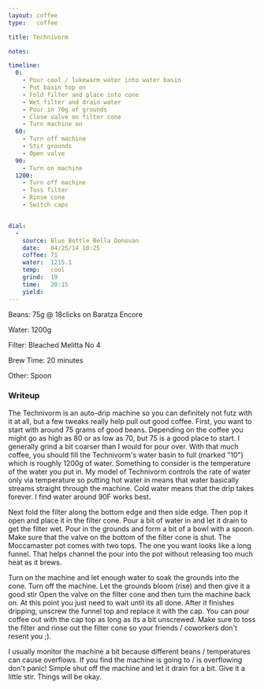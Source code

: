 ```yaml
---
layout: coffee
type:   coffee

title: Technivorm

notes:

timeline:
  0:
    - Pour cool / lukewarm water into water basin
    - Put basin top on
    - Fold filter and place into cone
    - Wet filter and drain water
    - Pour in 70g of grounds
    - Close valve on filter cone
    - Turn machine on
  60:
    - Turn off machine
    - Stir grounds
    - Open valve
  90:
    - Turn on machine
  1200:
    - Turn off machine
    - Toss filter
    - Rinse cone
    - Switch caps


dial:
  -
    source: Blue Bottle Bella Donovan
    date:   04/25/14 10:25
    coffee: 71
    water:  1215.1
    temp:   cool
    grind:  19
    time:   20:15
    yield:
---
```


Beans: 75g @ 18clicks on Baratza Encore

Water: 1200g

Filter: Bleached Melitta No 4

Brew Time: 20 minutes

Other: Spoon

### Writeup ###

The Technivorm is an auto-drip machine so you can definitely not futz with it
at all, but a few tweaks really help pull out good coffee. First, you want to
start with around 75 grams of good beans. Depending on the coffee you might go
as high as 80 or as low as 70, but 75 is a good place to start. I generally
grind a bit coarser than I would for pour over. With that much coffee, you
should fill the Technivorm's water basin to full (marked "10") which is roughly
1200g of water. Something to consider is the temperature of the water you put
in. My model of Technivorm controls the rate of water only via temperature so
putting hot water in means that water basically streams straight through the
machine. Cold water means that the drip takes forever. I find water around 90F
works best.

Next fold the filter along the bottom edge and then side edge. Then pop it open
and place it in the filter cone. Pour a bit of water in and let it drain to get
the filter wet. Pour in the grounds and form a bit of a bowl with a spoon. Make
sure that the valve on the bottom of the filter cone is shut. The Moccamaster
pot comes with two tops. The one you want looks like a long funnel. That helps
channel the pour into the pot without releasing too much heat as it brews.

Turn on the machine and let enough water to soak the grounds into the cone.
Turn off the machine. Let the grounds bloom (rise) and then give it a good
stir Open the valve on the filter cone and then turn the machine back on. At
this point you just need to wait until its all done. After it finishes
dripping, unscrew the funnel top and replace it with the cap. You can pour
coffee out with the cap top as long as its a bit unscrewed. Make sure to toss
the filter and rinse out the filter cone so your friends / coworkers don't
resent you ;).

I usually monitor the machine a bit because different beans / temperatures can
cause overflows. If you find the machine is going to / is overflowing don't
panic! Simple shut off the machine and let it drain for a bit. Give it a little
stir. Things will be okay.
